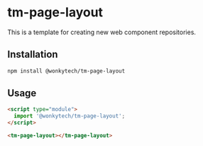 # tm-page-layout

This is a template for creating new web component repositories.

## Installation
```bash
npm install @wonkytech/tm-page-layout
```

## Usage
```html
<script type="module">
  import '@wonkytech/tm-page-layout';
</script>

<tm-page-layout></tm-page-layout>
```